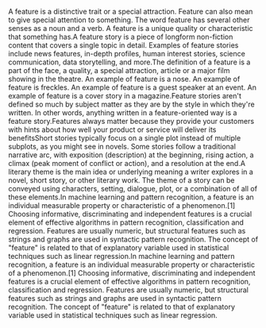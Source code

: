 A feature is a distinctive trait or a special attraction. Feature can also mean to give special attention to something. The word feature has several other senses as a noun and a verb. A feature is a unique quality or characteristic that something has.A feature story is a piece of longform non-fiction content that covers a single topic in detail. Examples of feature stories include news features, in-depth profiles, human interest stories, science communication, data storytelling, and more.The definition of a feature is a part of the face, a quality, a special attraction, article or a major film showing in the theatre. An example of feature is a nose. An example of feature is freckles. An example of feature is a guest speaker at an event. An example of feature is a cover story in a magazine.Feature stories aren't defined so much by subject matter as they are by the style in which they're written. In other words, anything written in a feature-oriented way is a feature story.Features always matter because they provide your customers with hints about how well your product or service will deliver its benefitsShort stories typically focus on a single plot instead of multiple subplots, as you might see in novels. Some stories follow a traditional narrative arc, with exposition (description) at the beginning, rising action, a climax (peak moment of conflict or action), and a resolution at the end.A literary theme is the main idea or underlying meaning a writer explores in a novel, short story, or other literary work. The theme of a story can be conveyed using characters, setting, dialogue, plot, or a combination of all of these elements.In machine learning and pattern recognition, a feature is an individual measurable property or characteristic of a phenomenon.[1] Choosing informative, discriminating and independent features is a crucial element of effective algorithms in pattern recognition, classification and regression. Features are usually numeric, but structural features such as strings and graphs are used in syntactic pattern recognition. The concept of "feature" is related to that of explanatory variable used in statistical techniques such as linear regression.In machine learning and pattern recognition, a feature is an individual measurable property or characteristic of a phenomenon.[1] Choosing informative, discriminating and independent features is a crucial element of effective algorithms in pattern recognition, classification and regression. Features are usually numeric, but structural features such as strings and graphs are used in syntactic pattern recognition. The concept of "feature" is related to that of explanatory variable used in statistical techniques such as linear regression.

